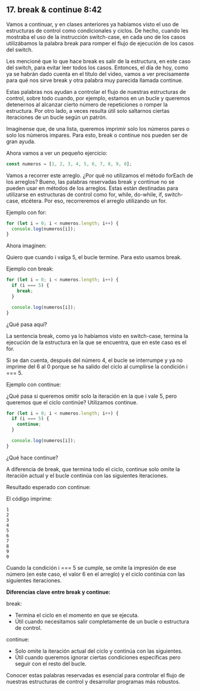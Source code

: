 ## 17. **break & continue 8:42**

Vamos a continuar, y en clases anteriores ya habíamos visto el uso de estructuras de control como condicionales y ciclos. De hecho, cuando les mostraba el uso de la instrucción switch-case, en cada uno de los casos utilizábamos la palabra break para romper el flujo de ejecución de los casos del switch.

Les mencioné que lo que hace break es salir de la estructura, en este caso del switch, para evitar leer todos los casos. Entonces, el día de hoy, como ya se habrán dado cuenta en el título del video, vamos a ver precisamente para qué nos sirve break y otra palabra muy parecida llamada continue.

Estas palabras nos ayudan a controlar el flujo de nuestras estructuras de control, sobre todo cuando, por ejemplo, estamos en un bucle y queremos detenernos al alcanzar cierto número de repeticiones o romper la estructura. Por otro lado, a veces resulta útil solo saltarnos ciertas iteraciones de un bucle según un patrón.

Imagínense que, de una lista, queremos imprimir solo los números pares o solo los números impares. Para esto, break o continue nos pueden ser de gran ayuda.

Ahora vamos a ver un pequeño ejercicio:

```js
const numeros = [1, 2, 3, 4, 5, 6, 7, 8, 9, 0];
```

Vamos a recorrer este arreglo. ¿Por qué no utilizamos el método forEach de los arreglos? Bueno, las palabras reservadas break y continue no se pueden usar en métodos de los arreglos. Estas están destinadas para utilizarse en estructuras de control como for, while, do-while, if, switch-case, etcétera. Por eso, recorreremos el arreglo utilizando un for.

Ejemplo con for:

```js
for (let i = 0; i < numeros.length; i++) {
  console.log(numeros[i]);
}
```

Ahora imaginen:

Quiero que cuando i valga 5, el bucle termine. Para esto usamos break.

Ejemplo con break:

```js
for (let i = 0; i < numeros.length; i++) {
  if (i === 5) {
    break;
  }

  console.log(numeros[i]);
}
```

¿Qué pasa aquí?

La sentencia break, como ya lo habíamos visto en switch-case, termina la ejecución de la estructura en la que se encuentra, que en este caso es el for.

Si se dan cuenta, después del número 4, el bucle se interrumpe y ya no imprime del 6 al 0 porque se ha salido del ciclo al cumplirse la condición i === 5.

Ejemplo con continue:

¿Qué pasa si queremos omitir solo la iteración en la que i vale 5, pero queremos que el ciclo continúe? Utilizamos continue.

```js
for (let i = 0; i < numeros.length; i++) {
  if (i === 5) {
    continue;
  }

  console.log(numeros[i]);
}
```

¿Qué hace continue?

A diferencia de break, que termina todo el ciclo, continue solo omite la iteración actual y el bucle continúa con las siguientes iteraciones.

Resultado esperado con continue:

El código imprime:

```
1
2
3
4
5
6
7
8
9
0
```

Cuando la condición i === 5 se cumple, se omite la impresión de ese número (en este caso, el valor 6 en el arreglo) y el ciclo continúa con las siguientes iteraciones.

**Diferencias clave entre break y continue:**

break:

- Termina el ciclo en el momento en que se ejecuta.
- Útil cuando necesitamos salir completamente de un bucle o estructura de control.

continue:

- Solo omite la iteración actual del ciclo y continúa con las siguientes.
- Útil cuando queremos ignorar ciertas condiciones específicas pero seguir con el resto del bucle.

Conocer estas palabras reservadas es esencial para controlar el flujo de nuestras estructuras de control y desarrollar programas más robustos.

